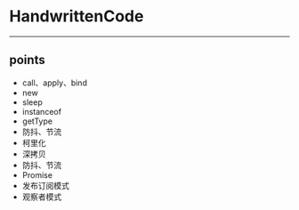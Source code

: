 # HandwrittenCode

---

## points

- call、apply、bind
- new 
- sleep
- instanceof
- getType
- 防抖、节流
- 柯里化
- 深拷贝
- 防抖、节流
- Promise
- 发布订阅模式
- 观察者模式
